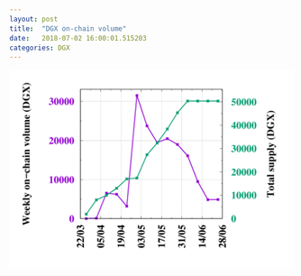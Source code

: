 ```yaml
---
layout: post
title:  "DGX on-chain volume"
date:   2018-07-02 16:00:01.515203
categories: DGX
---
```


![DGX volume graph](dgxvolume_scripts/out.png)


